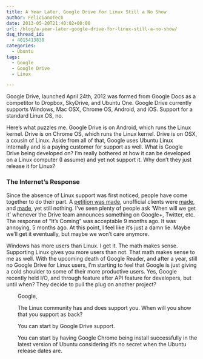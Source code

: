 ```yaml
---
title: A Year Later, Google Drive for Linux Still a No Show
author: FelicianoTech
date: 2013-05-20T21:40:02+00:00
url: /blog/a-year-later-google-drive-for-linux-still-a-no-show/
dsq_thread_id:
  - 4015413838
categories:
  - Ubuntu
tags:
  - Google
  - Google Drive
  - Linux

---
```

Google Drive, launched April 24th, 2012 was formed from Google Docs as a competitor to Dropbox, SkyDrive, and Ubuntu One. Google Drive currently supports Windows, Mac OSX, Chrome OS, Android, and iOS. Support for a standard Linux OS, no.<!--more-->

Here’s what puzzles me. Google Drive is on Android, which runs the Linux kernel. Drive is on Chrome OS, which runs the Linux kernel. Drive is on OSX, a cousin of Linux. Aside from all of that, Google uses Ubuntu Linux internally and is a paying customer for support as well. What is Google Drive being developed on? I&#8217;m really bothered at how it can be developed on a Linux computer (I assume) and yet not support it. Why don’t they just release it for Linux?

### The Internet’s Response

Since the absence of Linux support was first noticed, people have come together to do their part. A <a href="http://drive4linux.com/who-signed/" target="_blank">petition was made</a>, unofficial clients were <a href="https://www.insynchq.com/" target="_blank">made</a>, and <a href="https://github.com/Grive/grive" target="_blank">made</a>, yet still nothing. I&#8217;ve seen plenty of people ask ‘When will we get it’ whenever the Drive team announces something on Google+, Twitter, etc. The response of “It’s Coming” was acceptable 9 months ago. It was annoying, 5 months ago. At this point, I feel like it’s just a damn lie. Maybe we’ll get it eventually, but maybe we won’t care anymore.

Windows has more users than Linux. I get it. The math makes sense. Supporting Linux gives you more users than not. That math makes sense to me as well. With the upcoming death of Google Reader, and after a year, still no Google Drive for Linux users, I’m starting to feel that Google is just giving a cold shoulder to some of their more productive users. Yes, Google recently held I/O, and through feature after API feature for developers, but until when? They decide to pull the plug on another project?

<p style="padding-left: 30px;">
  Google,
</p>

<p style="padding-left: 30px;">
  The Linux community has and does support you. When will you show that you support as back?
</p>

<p style="padding-left: 30px;">
  You can start by Google Drive support.
</p>

<p style="padding-left: 30px;">
  You can start by having Google Chrome being install successfully in the latest version of Ubuntu considering it’s no secret when the Ubuntu release dates are.
</p>